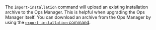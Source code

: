 The `import-installation` command will upload an existing installation archive to the Ops Manager.
This is helpful when upgrading the Ops Manager itself.
You can download an archive from the Ops Manager by using the [`export-installation` command](../export-installation/README.md).